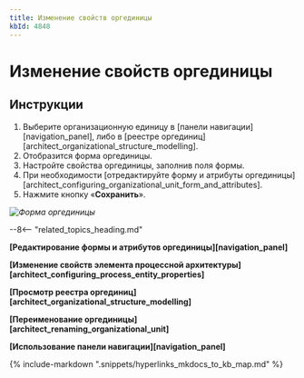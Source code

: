 ```yaml
---
title: Изменение свойств оргединицы
kbId: 4848
---
```


# Изменение свойств оргединицы

## Инструкции

1. Выберите организационную единицу в [панели навигации][navigation_panel], либо в [реестре оргединиц][architect_organizational_structure_modelling].
2. Отобразится форма оргединицы.
3. Настройте свойства оргединицы, заполнив поля формы.
4. При необходимости [отредактируйте форму и атрибуты оргединицы][architect_configuring_organizational_unit_form_and_attributes].
5. Нажмите кнопку «**Сохранить**».

_![Форма оргединицы](https://kb.comindware.ru/assets/configuring_organizational_unit_properties.png)_

--8<-- "related_topics_heading.md"

**[Редактирование формы и атрибутов оргединицы][navigation_panel]**

**[Изменение свойств элемента процессной архитектуры][architect_configuring_process_entity_properties]**

**[Просмотр реестра оргединиц][architect_organizational_structure_modelling]**

**[Переименование оргединицы][architect_renaming_organizational_unit]**

**[Использование панели навигации][navigation_panel]**

{% include-markdown ".snippets/hyperlinks_mkdocs_to_kb_map.md" %}
